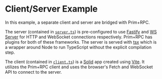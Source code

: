 # Client/Server Example

In this example, a separate client and server are bridged with Prim+RPC.

The server (contained in [`server.ts`](./server.ts)) is pre-configured to use
[Fastify](https://github.com/fastify/fastify) and
[WS Server](https://github.com/websockets/ws) for HTTP and WebSocket connections
respectively. Prim+RPC has plugins for both of these frameworks. The server is
served with [tsx](https://github.com/esbuild-kit/tsx) which is a wrapper around
Node to run TypeScript without the explicit compilation step.

The client (contained in [`client.ts`](./client.tsx)) is a
[Solid](https://github.com/solidjs/solid) app created using
[Vite](https://github.com/vitejs/vite). It utilizes the Prim+RPC client and uses
the browser's Fetch and WebSocket API to connect to the server.
